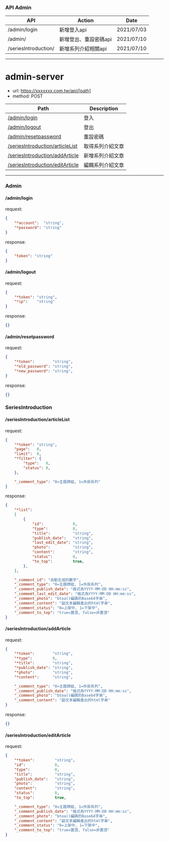 ### API Admin

| API                              | Action                                | Date       |
| -------------------------------- | ------------------------------------- | ---------- |
| /admin/login                     | 新增登入api                             | 2021/07/03 |
| /admin/                          | 新增登出、重設密碼api                    | 2021/07/10 |
| /seriesIntroduction/             | 新增系列介紹相關api                      | 2021/07/10 |

***

# admin-server
* url: https://xxxxxxx.com.tw/api/[path]
* method: POST

| Path                                                                       | Description              |
| -------------------------------------------------------------------------- | ------------------------ |
| [/admin/login](#adminLogin)                                                | 登入                      |
| [/admin/logout](#adminlogout)                                              | 登出                      |
| [/admin/resetpassword](#adminresetpassword)                                | 重設密碼                   |
| [/seriesIntroduction/articleList](#seriesIntroductionarticleList)          | 取得系列介紹文章            |
| [/seriesIntroduction/addArticle](#seriesIntroductionaddArticle)            | 新增系列介紹文章            |
| [/seriesIntroduction/editArticle](#seriesIntroductioneditArticle)          | 編輯系列介紹文章            |

***

### Admin
#### /admin/login
request:
```json
{
    "*account":  "string",
    "*password": "string"
}
```

response:
```json
{
    "token": "string"
}
```

#### /admin/logout
request:
```json
{
    "*token": "string",
    "*ip":    "string"
}
```

response:
```json
{}
```

#### /admin/resetpassword
request:
```json
{
    "*token":        "string",
    "*old_password": "string",
    "*new_password": "string",
}
```

response:
```json
{}
```

### SeriesIntroduction
#### /seriesIntroduction/articleList
request:
```json
{
    "*token": "string",
    "page":   0,
    "limit":  0,
    "*filter": {
        "type":   0,
        "status": 0,
    },

    "_comment_type": "0=主題牌組, 1=外掛系列"
}
```

response:
```json
{
    "*list":
    [
        {
            "id":             0,
            "type":           0,
            "title":          "string",
            "publish_date":   "string", 
            "last_edit_date": "string",
            "photo":          "string",
            "content":        "string", 
            "status":         0,
            "to_top":         true,
        },
    ],

    "_comment_id": "自動生成的數字",
    "_comment_type": "0=主題牌組, 1=外掛系列",
    "_comment_publish_date": "格式為YYYY-MM-DD HH:mm:ss",
    "_commemt_last_edit_date": "格式為YYYY-MM-DD HH:mm:ss",
    "_comment_photo": "btoa()編碼的Base64字串",
    "_comment_content": "副文本編輯產出的html字串",
    "_comment_status": "0=上架中, 1=下架中",
    "_comment_to_top": "true=置頂, false=非置頂"
}
```

#### /seriesIntroduction/addArticle
request:
```json
{
    "*token":        "string",
    "*type":         0, 
    "*title":        "string",
    "*publish_date": "string", 
    "*photo":        "string",
    "*content":      "string", 

    "_comment_type": "0=主題牌組, 1=外掛系列",
    "_comment_publish_date": "格式為YYYY-MM-DD HH:mm:ss",
    "_comment_photo": "btoa()編碼的Base64字串",
    "_comment_content": "副文本編輯產出的html字串"
}
```

response:
```json
{}
```

#### /seriesIntroduction/editArticle
request:
```json
{
    "*token":         "string",
    "id":             0,
    "type":           0,
    "title":          "string",
    "publish_date":   "string",
    "photo":          "string",
    "content":        "string", 
    "status":         0,
    "to_top":         true,

    "_comment_type": "0=主題牌組, 1=外掛系列",
    "_comment_publish_date": "格式為YYYY-MM-DD HH:mm:ss",
    "_comment_photo": "btoa()編碼的Base64字串",
    "_comment_content": "副文本編輯產出的html字串",
    "_comment_status": "0=上架中, 1=下架中",
    "_comment_to_top": "true=置頂, false=非置頂"
}
```
